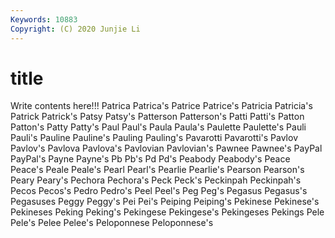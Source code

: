 ```yaml
---
Keywords: 10883
Copyright: (C) 2020 Junjie Li
---
```


# title

Write contents here!!!
Patrica 
Patrica's 
Patrice 
Patrice's 
Patricia 
Patricia's
Patrick 
Patrick's 
Patsy 
Patsy's 
Patterson 
Patterson's 
Patti 
Patti's 
Patton 
Patton's
Patty 
Patty's 
Paul 
Paul's 
Paula 
Paula's 
Paulette 
Paulette's 
Pauli 
Pauli's
Pauline 
Pauline's 
Pauling 
Pauling's 
Pavarotti 
Pavarotti's 
Pavlov 
Pavlov's 
Pavlova 
Pavlova's
Pavlovian 
Pavlovian's 
Pawnee 
Pawnee's 
PayPal 
PayPal's 
Payne 
Payne's 
Pb 
Pb's
Pd 
Pd's 
Peabody 
Peabody's 
Peace 
Peace's 
Peale 
Peale's 
Pearl 
Pearl's
Pearlie 
Pearlie's 
Pearson 
Pearson's 
Peary 
Peary's 
Pechora 
Pechora's 
Peck 
Peck's
Peckinpah 
Peckinpah's 
Pecos 
Pecos's 
Pedro 
Pedro's 
Peel 
Peel's 
Peg 
Peg's
Pegasus 
Pegasus's 
Pegasuses 
Peggy 
Peggy's 
Pei 
Pei's 
Peiping 
Peiping's 
Pekinese
Pekinese's 
Pekineses 
Peking 
Peking's 
Pekingese 
Pekingese's 
Pekingeses 
Pekings 
Pele 
Pele's
Pelee 
Pelee's 
Peloponnese 
Peloponnese's 
